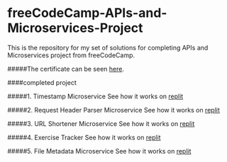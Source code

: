 # freeCodeCamp-APIs-and-Microservices-Project

This is the repository for my set of solutions for completing APIs and Microservices project from freeCodeCamp.

#####The certificate can be seen [here](https://www.freecodecamp.org/certification/fccf68758c9-bba9-4eac-9ee7-846ee2d70522/apis-and-microservices).

####completed project

#####1. Timestamp Microservice
See how it works on [replit](https://replit.com/@gintingRiyo/boilerplate-project-timestamp)

#####2. Request Header Parser Microservice
See how it works on [replit](https://replit.com/@gintingRiyo/boilerplate-project-headerparser)

#####3. URL Shortener Microservice
See how it works on [replit](https://replit.com/@gintingRiyo/boilerplate-project-urlshortener#README.md)

#####4. Exercise Tracker
See how it works on [replit](https://replit.com/@gintingRiyo/boilerplate-project-exercisetracker#README.md)

#####5. File Metadata Microservice
See how it works on [replit](https://replit.com/@gintingRiyo/boilerplate-project-filemetadata#README.md)
